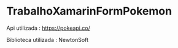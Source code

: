 # TrabalhoXamarinFormPokemon
Api utilizada : https://pokeapi.co/

Biblioteca utilizada : NewtonSoft
